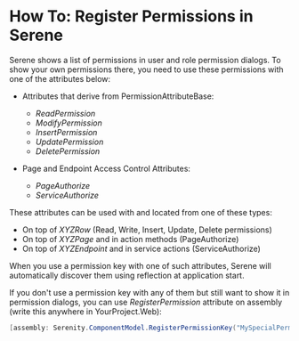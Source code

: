 # How To: Register Permissions in Serene

Serene shows a list of permissions in user and role permission dialogs. To show your own permissions there, you need to use these permissions with one of the attributes below:

- Attributes that derive from PermissionAttributeBase:
    - *ReadPermission*
    - *ModifyPermission*
    - *InsertPermission* 
    - *UpdatePermission*
    - *DeletePermission*


- Page and Endpoint Access Control Attributes:
    - *PageAuthorize*
    - *ServiceAuthorize*

These attributes can be used with and located from one of these types:

- On top of *XYZRow* (Read, Write, Insert, Update, Delete permissions)
- On top of *XYZPage* and in action methods (PageAuthorize)
- On top of *XYZEndpoint* and in service actions (ServiceAuthorize)

When you use a permission key with one of such attributes, Serene will automatically discover them using reflection at application start.

If you don't use a permission key with any of them but still want to show it in permission dialogs, you can use *RegisterPermission* attribute on assembly (write this anywhere in YourProject.Web):

```cs
[assembly: Serenity.ComponentModel.RegisterPermissionKey("MySpecialPermissionKey")]
```

